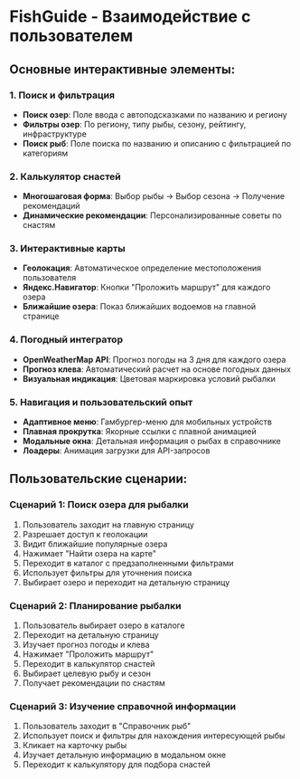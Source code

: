 # FishGuide - Взаимодействие с пользователем

## Основные интерактивные элементы:

### 1. Поиск и фильтрация
- **Поиск озер**: Поле ввода с автоподсказками по названию и региону
- **Фильтры озер**: По региону, типу рыбы, сезону, рейтингу, инфраструктуре
- **Поиск рыб**: Поле поиска по названию и описанию с фильтрацией по категориям

### 2. Калькулятор снастей
- **Многошаговая форма**: Выбор рыбы → Выбор сезона → Получение рекомендаций
- **Динамические рекомендации**: Персонализированные советы по снастям

### 3. Интерактивные карты
- **Геолокация**: Автоматическое определение местоположения пользователя
- **Яндекс.Навигатор**: Кнопки "Проложить маршрут" для каждого озера
- **Ближайшие озера**: Показ ближайших водоемов на главной странице

### 4. Погодный интегратор
- **OpenWeatherMap API**: Прогноз погоды на 3 дня для каждого озера
- **Прогноз клева**: Автоматический расчет на основе погодных данных
- **Визуальная индикация**: Цветовая маркировка условий рыбалки

### 5. Навигация и пользовательский опыт
- **Адаптивное меню**: Гамбургер-меню для мобильных устройств
- **Плавная прокрутка**: Якорные ссылки с плавной анимацией
- **Модальные окна**: Детальная информация о рыбах в справочнике
- **Лоадеры**: Анимация загрузки для API-запросов

## Пользовательские сценарии:

### Сценарий 1: Поиск озера для рыбалки
1. Пользователь заходит на главную страницу
2. Разрешает доступ к геолокации
3. Видит ближайшие популярные озера
4. Нажимает "Найти озера на карте"
5. Переходит в каталог с предзаполненными фильтрами
6. Использует фильтры для уточнения поиска
7. Выбирает озеро и переходит на детальную страницу

### Сценарий 2: Планирование рыбалки
1. Пользователь выбирает озеро в каталоге
2. Переходит на детальную страницу
3. Изучает прогноз погоды и клева
4. Нажимает "Проложить маршрут"
5. Переходит в калькулятор снастей
6. Выбирает целевую рыбу и сезон
7. Получает рекомендации по снастям

### Сценарий 3: Изучение справочной информации
1. Пользователь заходит в "Справочник рыб"
2. Использует поиск и фильтры для нахождения интересующей рыбы
3. Кликает на карточку рыбы
4. Изучает детальную информацию в модальном окне
5. Переходит к калькулятору для подбора снастей